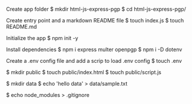 Create app folder
$ mkdir html-js-express-pgp
$ cd html-js-express-pgp/

Create entry point and a markdown README file
$ touch index.js
$ touch README.md

Initialize the app
$ npm init -y

Install dependencies
$ npm i express multer openpgp
$ npm i -D dotenv

Create a .env config file and add a scrip to load .env config
$ touch .env

$ mkdir public
$ touch public/index.html
$ touch public/script.js

$ mkdir data
$ echo 'hello data' > data/sample.txt

$ echo node_modules > .gitignore